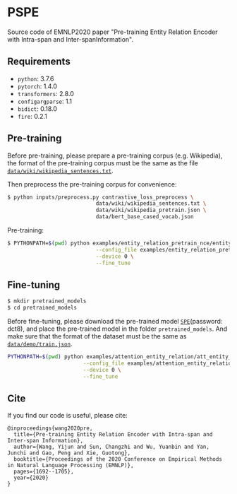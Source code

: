 # PSPE
Source code of EMNLP2020 paper "Pre-training Entity Relation Encoder with Intra-span and Inter-spanInformation".

## Requirements
* `python`: 3.7.6
* `pytorch`: 1.4.0
* `transformers`: 2.8.0
* `configargparse`: 1.1
* `bidict`: 0.18.0
* `fire`: 0.2.1

## Pre-training
Before pre-training, please prepare a pre-training corpus (e.g. Wikipedia), the format of the pre-training corpus must be the same as the file [`data/wiki/wikipedia_sentences.txt`]().

Then preprocess the pre-training corpus for convenience:
```bash
$ python inputs/preprocess.py contrastive_loss_preprocess \
                            data/wiki/wikipedia_sentences.txt \
                            data/wiki/wikipedia_pretrain.json \
                            data/bert_base_cased_vocab.json
```

Pre-training:
```bash
$ PYTHONPATH=$(pwd) python examples/entity_relation_pretrain_nce/entity_relation_extractor_pretrain_nce.py \
                            --config_file examples/entity_relation_pretrain_nce/config.yml \
                            --device 0 \
                            --fine_tune
```

## Fine-tuning
```bash
$ mkdir pretrained_models
$ cd pretrained_models
```
Before fine-tuning, please download the pre-trained model [`SPE`](https://pan.baidu.com/s/1kWZqaknh-Lg4d5XCGHoXOQ)(password: dct8), and place the pre-trained model in the folder `pretrained_models`. And make sure that the format of the dataset must be the same as [`data/demo/train.json`]().
```bash 
PYTHONPATH=$(pwd) python examples/attention_entity_relation/att_entity_relation_extractor.py \
                        --config_file examples/attention_entity_relation/config.yml \
                        --device 0 \
                        --fine_tune
```

## Cite
If you find our code is useful, please cite:
```
@inproceedings{wang2020pre,
  title={Pre-training Entity Relation Encoder with Intra-span and Inter-span Information},
  author={Wang, Yijun and Sun, Changzhi and Wu, Yuanbin and Yan, Junchi and Gao, Peng and Xie, Guotong},
  booktitle={Proceedings of the 2020 Conference on Empirical Methods in Natural Language Processing (EMNLP)},
  pages={1692--1705},
  year={2020}
}
```



